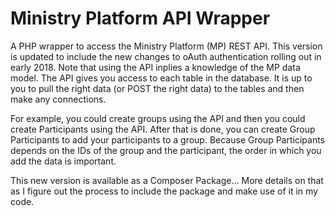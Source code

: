 <h1>Ministry Platform API Wrapper</h1>
<p>A PHP wrapper to access the Ministry Platform (MP) REST API.  This version is updated to
include the new changes to oAuth authentication rolling out in early 2018. Note that using the API inplies a knowledge of the 
MP data model. The API gives you access to each table in the database. It is up to you to pull the right data (or POST the right data) 
to the tables and then make any connections.</p>

<p>For example, you could create groups using the API and then you could create Participants using 
the API. After that is done, you can create Group Participants to add your participants to a group. Because Group 
Participants depends on the IDs of the group and the participant, the order in which you add the data is important.</p>

<p>This new version is available as a Composer Package...  More details on that as I figure out the process to include
the package and make use of it in my code.</p>

